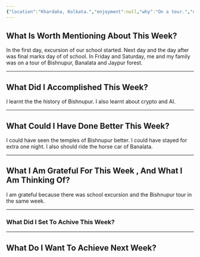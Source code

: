 ```yaml
---
{"location":"Khardaha, Kolkata.","enjoyment":null,"why":"On a tour.","date":"2025-02-19","dg-publish":true,"dg-home":null,"tags":["weeklyreviews"],"aliases":null,"permalink":"/notes/07-journals-calender/weekly-notes/2025-w07/","dgPassFrontmatter":true,"updated":"2025-02-19T13:15:30.902+05:30"}
---
```



## What Is Worth Mentioning About This Week?

In the first day, excursion of our school started. Next day and the day after was final marks day of of school. In Friday and Saturday, me and my family was on a tour of Bishnupur, Banalata and Jaypur forest.

---

## What Did I Accomplished This Week?

I learnt the the history of Bishnupur. I also learnt about crypto and AI.

---

## What Could I Have Done Better This Week?

I could have seen the temples of Bishnupur better. I could have stayed for extra one night. I also should ride the horse car of Banalata.

---

## What I Am Grateful For This Week , And What I Am Thinking Of?

I am grateful because there was school excursion and the Bishnupur tour in the same week.

---

### What Did I Set To Achive This Week?



---

## What Do I Want To Achieve Next Week?